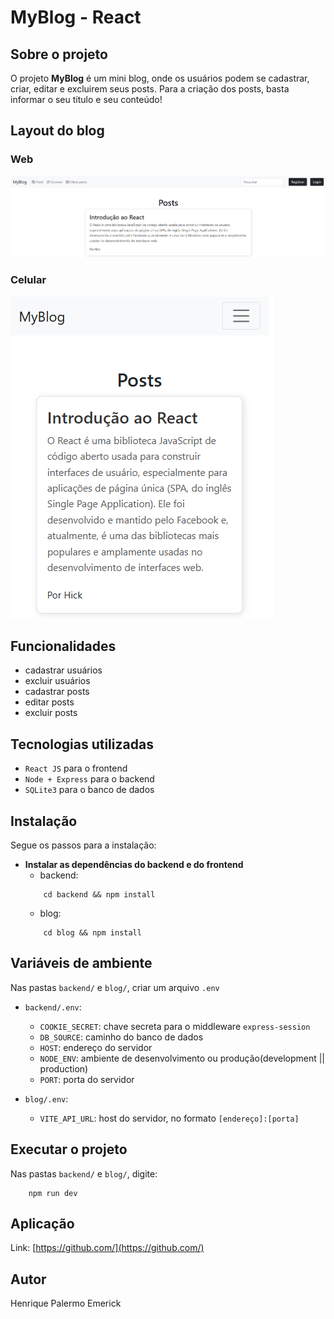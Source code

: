 # MyBlog - React

## Sobre o projeto

O projeto **MyBlog**  é um mini blog, onde os usuários podem se cadastrar, criar, editar e excluirem seus posts. Para a criação dos posts, basta informar o seu título e seu conteúdo!

## Layout do blog

### Web
![pageHome.png](assets/pageHome.png)

### Celular
![pageHomeCell.png](assets/pageHomeCell.png)

## Funcionalidades

- cadastrar usuários
- excluir usuários
- cadastrar posts
- editar posts
- excluir posts

## Tecnologias utilizadas

- `React JS` para o frontend
- `Node + Express` para o backend
- `SQLite3` para o banco de dados

## Instalação

Segue os passos para a instalação:
- **Instalar as dependências do backend e do frontend**
	- backend:
	```
		cd backend && npm install
	```
	- blog:
	```
		cd blog && npm install
	```


## Variáveis de ambiente

Nas pastas `backend/` e `blog/`, criar um arquivo `.env`
 - `backend/.env`:
	 - `COOKIE_SECRET`: chave secreta para o middleware `express-session`
	 - `DB_SOURCE`: caminho do banco de dados
	 -  `HOST`: endereço do servidor
	 - `NODE_ENV`: ambiente de desenvolvimento ou produção(development || production)
	 - `PORT`: porta do servidor

- `blog/.env`:
	 - `VITE_API_URL`: host do servidor, no formato `[endereço]:[porta]	`
	 

## Executar o projeto

Nas pastas `backend/` e `blog/`, digite:
```
	npm run dev
```

## Aplicação

Link: [https://github.com/](https://github.com/)

## Autor
Henrique Palermo Emerick